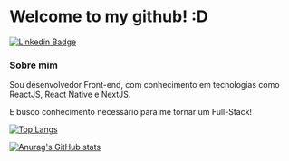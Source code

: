 ﻿# Welcome to my github! :D

[![Linkedin Badge](https://img.shields.io/badge/LinkedIn-0077B5?style=for-the-badge&logo=linkedin&logoColor=white&link=https://www.linkedin.com/in/eduardo-rodrigues-93b66518a/)](https://www.linkedin.com/in/eduardo-rodrigues-93b66518a/)

### Sobre mim
Sou desenvolvedor Front-end, com conhecimento em tecnologias como ReactJS, React Native e NextJS.

E busco conhecimento necessário para me tornar um Full-Stack!

[![Top Langs](https://github-readme-stats.vercel.app/api/top-langs/?username=edurodrigues0&layout=compact&theme=tokyonight)](https://github.com/anuraghazra/github-readme-stats)

[![Anurag's GitHub stats](https://github-readme-stats.vercel.app/api?username=edurodrigues0&show_icons=true&theme=tokyonight)](https://github.com/anuraghazra/github-readme-stats)
